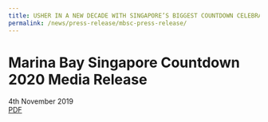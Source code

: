 ```yaml
---
title: USHER IN A NEW DECADE WITH SINGAPORE’S BIGGEST COUNTDOWN CELEBRATION AT MARINA BAY
permalink: /news/press-release/mbsc-press-release/
---
```


# **Marina Bay Singapore Countdown 2020 Media Release**
4th November 2019
<br>
[PDF](/news/press-release/files/mbsc-press-release.pdf)
